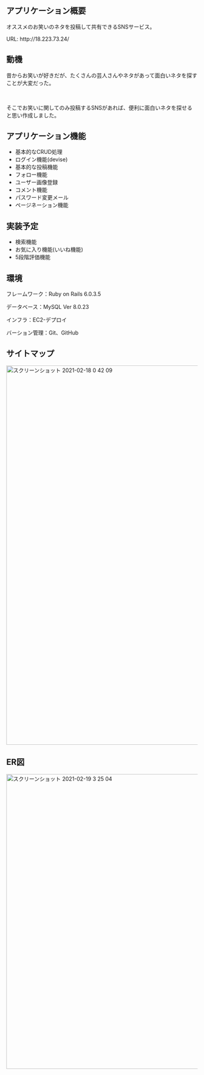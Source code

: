 <h2>アプリケーション概要</h2>

<p>オススメのお笑いのネタを投稿して共有できるSNSサービス。</p>

<p>URL: http://18.223.73.24/</p>
<h2>動機</h2>

<p>昔からお笑いが好きだが、たくさんの芸人さんやネタがあって面白いネタを探すことが大変だった。</p><br>
<p>そこでお笑いに関してのみ投稿するSNSがあれば、便利に面白いネタを探せると思い作成しました。</p>

<h2>アプリケーション機能</h2>
<ul>
  <li>基本的なCRUD処理</li>
  <li>ログイン機能(devise)</li>
  <li>基本的な投稿機能</li>
  <li>フォロー機能</li>
  <li>ユーザー画像登録</li>
  <li>コメント機能</li>
  <li>パスワード変更メール</li>
  <li>ページネーション機能</li>
</ul>

<h2>実装予定</h2>
<ul>
  <li>検索機能</li>
  <li>お気に入り機能(いいね機能)</li>
  <li>5段階評価機能</li>
</ul>
<h2>環境</h2>
<p>フレームワーク：Ruby on Rails 6.0.3.5</p>

<p>データベース：MySQL Ver 8.0.23</p>

<p>インフラ：EC2-デプロイ</p>

<p>バーション管理：Git、GitHub</p>

<h2>サイトマップ</h2>
<img width="998" alt="スクリーンショット 2021-02-18 0 42 09" src="https://user-images.githubusercontent.com/76152070/108398019-ec7ae700-725b-11eb-9a6f-788e1ba7cb12.png">

<h2>ER図</h2>
<img width="776" alt="スクリーンショット 2021-02-19 3 25 04" src="https://user-images.githubusercontent.com/76152070/108403474-18996680-7262-11eb-8ab4-0a25f6d165d3.png">
